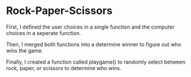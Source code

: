 # Rock-Paper-Scissors
First, I defined the user choices in a single function and the computer choices in a seperate function. 

Then, I merged both functions into a determine winner to figure out who wins the game.

Finally, I created a function called playgame() to randomly select between rock, paper, or scissors to determine who wins. 
